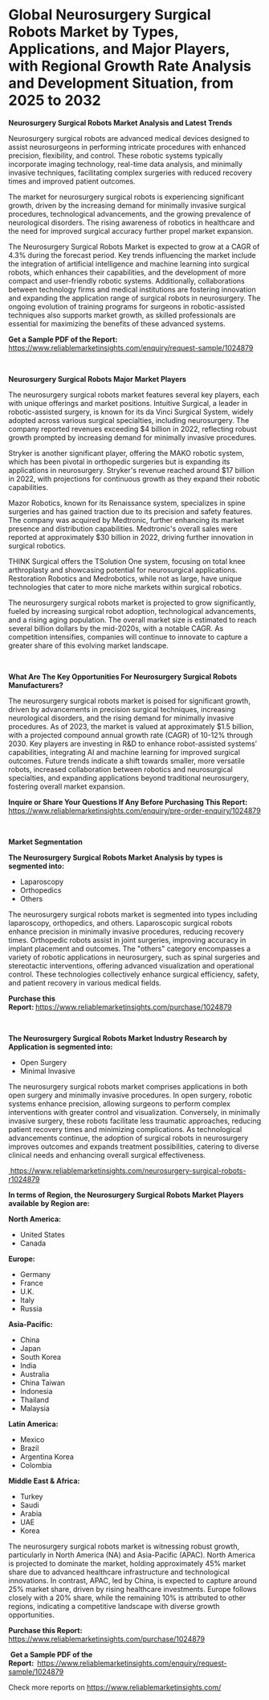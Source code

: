 <p><h1>Global Neurosurgery Surgical Robots Market by Types, Applications, and Major Players, with Regional Growth Rate Analysis and Development Situation, from 2025 to 2032</h1></p><p><strong>Neurosurgery Surgical Robots Market Analysis and Latest Trends</strong></p>
<p><p>Neurosurgery surgical robots are advanced medical devices designed to assist neurosurgeons in performing intricate procedures with enhanced precision, flexibility, and control. These robotic systems typically incorporate imaging technology, real-time data analysis, and minimally invasive techniques, facilitating complex surgeries with reduced recovery times and improved patient outcomes. </p><p>The market for neurosurgery surgical robots is experiencing significant growth, driven by the increasing demand for minimally invasive surgical procedures, technological advancements, and the growing prevalence of neurological disorders. The rising awareness of robotics in healthcare and the need for improved surgical accuracy further propel market expansion.</p><p>The Neurosurgery Surgical Robots Market is expected to grow at a CAGR of 4.3% during the forecast period. Key trends influencing the market include the integration of artificial intelligence and machine learning into surgical robots, which enhances their capabilities, and the development of more compact and user-friendly robotic systems. Additionally, collaborations between technology firms and medical institutions are fostering innovation and expanding the application range of surgical robots in neurosurgery. The ongoing evolution of training programs for surgeons in robotic-assisted techniques also supports market growth, as skilled professionals are essential for maximizing the benefits of these advanced systems.</p></p>
<p><strong>Get a Sample PDF of the Report:&nbsp;</strong> <a href="https://www.reliablemarketinsights.com/enquiry/request-sample/1024879?utm_campaign=2185&utm_medium=2&utm_source=Github&utm_content=ia&utm_term=08032025&utm_id=neurosurgery-surgical-robots">https://www.reliablemarketinsights.com/enquiry/request-sample/1024879</a></p>
<p>&nbsp;</p>
<p><strong>Neurosurgery Surgical Robots Major Market Players</strong></p>
<p><p>The neurosurgery surgical robots market features several key players, each with unique offerings and market positions. Intuitive Surgical, a leader in robotic-assisted surgery, is known for its da Vinci Surgical System, widely adopted across various surgical specialties, including neurosurgery. The company reported revenues exceeding $4 billion in 2022, reflecting robust growth prompted by increasing demand for minimally invasive procedures.</p><p>Stryker is another significant player, offering the MAKO robotic system, which has been pivotal in orthopedic surgeries but is expanding its applications in neurosurgery. Stryker's revenue reached around $17 billion in 2022, with projections for continuous growth as they expand their robotic capabilities.</p><p>Mazor Robotics, known for its Renaissance system, specializes in spine surgeries and has gained traction due to its precision and safety features. The company was acquired by Medtronic, further enhancing its market presence and distribution capabilities. Medtronic's overall sales were reported at approximately $30 billion in 2022, driving further innovation in surgical robotics.</p><p>THINK Surgical offers the TSolution One system, focusing on total knee arthroplasty and showcasing potential for neurosurgical applications. Restoration Robotics and Medrobotics, while not as large, have unique technologies that cater to more niche markets within surgical robotics.</p><p>The neurosurgery surgical robots market is projected to grow significantly, fueled by increasing surgical robot adoption, technological advancements, and a rising aging population. The overall market size is estimated to reach several billion dollars by the mid-2020s, with a notable CAGR. As competition intensifies, companies will continue to innovate to capture a greater share of this evolving market landscape.</p></p>
<p>&nbsp;</p>
<p><strong>What Are The Key Opportunities For Neurosurgery Surgical Robots Manufacturers?</strong></p>
<p><p>The neurosurgery surgical robots market is poised for significant growth, driven by advancements in precision surgical techniques, increasing neurological disorders, and the rising demand for minimally invasive procedures. As of 2023, the market is valued at approximately $1.5 billion, with a projected compound annual growth rate (CAGR) of 10-12% through 2030. Key players are investing in R&D to enhance robot-assisted systems’ capabilities, integrating AI and machine learning for improved surgical outcomes. Future trends indicate a shift towards smaller, more versatile robots, increased collaboration between robotics and neurosurgical specialties, and expanding applications beyond traditional neurosurgery, fostering overall market expansion.</p></p>
<p><strong>Inquire or Share Your Questions If Any Before Purchasing This Report:</strong> <a href="https://www.reliablemarketinsights.com/enquiry/pre-order-enquiry/1024879?utm_campaign=2185&utm_medium=2&utm_source=Github&utm_content=ia&utm_term=08032025&utm_id=neurosurgery-surgical-robots">https://www.reliablemarketinsights.com/enquiry/pre-order-enquiry/1024879</a></p>
<p>&nbsp;</p>
<p><strong>Market Segmentation</strong></p>
<p><strong>The Neurosurgery Surgical Robots Market Analysis by types is segmented into:</strong></p>
<p><ul><li>Laparoscopy</li><li>Orthopedics</li><li>Others</li></ul></p>
<p><p>The neurosurgery surgical robots market is segmented into types including laparoscopy, orthopedics, and others. Laparoscopic surgical robots enhance precision in minimally invasive procedures, reducing recovery times. Orthopedic robots assist in joint surgeries, improving accuracy in implant placement and outcomes. The "others" category encompasses a variety of robotic applications in neurosurgery, such as spinal surgeries and stereotactic interventions, offering advanced visualization and operational control. These technologies collectively enhance surgical efficiency, safety, and patient recovery in various medical fields.</p></p>
<p><strong>Purchase this Report:&nbsp;</strong><a href="https://www.reliablemarketinsights.com/purchase/1024879?utm_campaign=2185&utm_medium=2&utm_source=Github&utm_content=ia&utm_term=08032025&utm_id=neurosurgery-surgical-robots">https://www.reliablemarketinsights.com/purchase/1024879</a></p>
<p>&nbsp;</p>
<p><strong>The Neurosurgery Surgical Robots Market Industry Research by Application is segmented into:</strong></p>
<p><ul><li>Open Surgery</li><li>Minimal Invasive</li></ul></p>
<p><p>The neurosurgery surgical robots market comprises applications in both open surgery and minimally invasive procedures. In open surgery, robotic systems enhance precision, allowing surgeons to perform complex interventions with greater control and visualization. Conversely, in minimally invasive surgery, these robots facilitate less traumatic approaches, reducing patient recovery times and minimizing complications. As technological advancements continue, the adoption of surgical robots in neurosurgery improves outcomes and expands treatment possibilities, catering to diverse clinical needs and enhancing overall surgical effectiveness.</p></p>
<p><a href="https://www.reliablemarketinsights.com/neurosurgery-surgical-robots-r1024879?utm_campaign=2185&utm_medium=2&utm_source=Github&utm_content=ia&utm_term=08032025&utm_id=neurosurgery-surgical-robots">&nbsp;https://www.reliablemarketinsights.com/neurosurgery-surgical-robots-r1024879</a></p>
<p><strong>In terms of Region, the Neurosurgery Surgical Robots Market Players available by Region are:</strong></p>
<p>
    <p> <strong> North America: </strong>
        <ul>
            <li>United States</li>
            <li>Canada</li>
        </ul>
        </p> 
    <p> <strong> Europe: </strong>
        <ul>
            <li>Germany</li>
            <li>France</li>
            <li>U.K.</li>
            <li>Italy</li>
            <li>Russia</li>
        </ul>
        </p> 
    <p> <strong> Asia-Pacific: </strong>
        <ul>
            <li>China</li>
            <li>Japan</li>
            <li>South Korea</li>
            <li>India</li>
            <li>Australia</li>
            <li>China Taiwan</li>
            <li>Indonesia</li>
            <li>Thailand</li>
            <li>Malaysia</li>
        </ul>
        </p> 
    <p> <strong> Latin America: </strong>
        <ul>
            <li>Mexico</li>
            <li>Brazil</li>
            <li>Argentina Korea</li>
            <li>Colombia</li>
        </ul>
        </p> 
    <p> <strong> Middle East & Africa: </strong>
        <ul>
            <li>Turkey</li>
            <li>Saudi</li>
            <li>Arabia</li>
            <li>UAE</li>
            <li>Korea</li>
        </ul>
    </p>
    </p>
<p><p>The neurosurgery surgical robots market is witnessing robust growth, particularly in North America (NA) and Asia-Pacific (APAC). North America is projected to dominate the market, holding approximately 45% market share due to advanced healthcare infrastructure and technological innovations. In contrast, APAC, led by China, is expected to capture around 25% market share, driven by rising healthcare investments. Europe follows closely with a 20% share, while the remaining 10% is attributed to other regions, indicating a competitive landscape with diverse growth opportunities.</p></p>
<p><strong>Purchase this Report: </strong><a href="https://www.reliablemarketinsights.com/purchase/1024879?utm_campaign=2185&utm_medium=2&utm_source=Github&utm_content=ia&utm_term=08032025&utm_id=neurosurgery-surgical-robots">https://www.reliablemarketinsights.com/purchase/1024879</a></p>
<p>&nbsp;<strong>Get a Sample PDF of the Report:&nbsp;&nbsp;</strong><a href="https://www.reliablemarketinsights.com/enquiry/request-sample/1024879?utm_campaign=2185&utm_medium=2&utm_source=Github&utm_content=ia&utm_term=08032025&utm_id=neurosurgery-surgical-robots">https://www.reliablemarketinsights.com/enquiry/request-sample/1024879</a></p>
<p><strong></strong></p>
<p>Check more reports on <a href="https://www.reliablemarketinsights.com/?utm_campaign=2185&utm_medium=2&utm_source=Github&utm_content=ia&utm_term=08032025&utm_id=neurosurgery-surgical-robots">https://www.reliablemarketinsights.com/</a></p>